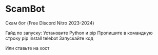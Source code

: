 # ScamBot
Скам бот (Free Discord Nitro 2023-2024) 

Гайд по запуску: 
   Установите Python и pip
   Пропишите в командную строку pip install telebot
   Запускайте код

Или ставьте на хост
